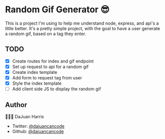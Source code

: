 # Random Gif Generator 😎

This is a project I'm using to help me understand node, express, and api's a little better. It's a pretty simple project, with the goal to have a user generate a random gif, based on a tag they enter.

## TODO

- [x] Create routes for index and gif endpoint
- [x] Set up request to api for a random gif
- [x] Create index template
- [x] Add form to request tag from user
- [x] Style the index template
- [ ] Add client side JS to display the random gif

## Author

👨🏽‍💻 DaJuan Harris

- Twitter: [@dajuancancode](www.twitter.com/dajuancancode)
- Github: [@dajuancancode](www.github.com/dajuancancode)